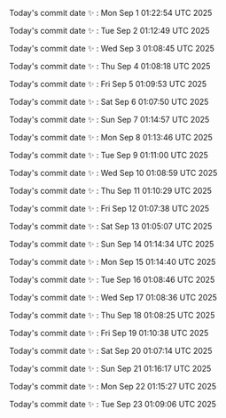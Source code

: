 Today's commit date ✨ : Mon Sep 1 01:22:54 UTC 2025 

Today's commit date ✨ : Tue Sep 2 01:12:49 UTC 2025 

Today's commit date ✨ : Wed Sep 3 01:08:45 UTC 2025 

Today's commit date ✨ : Thu Sep 4 01:08:18 UTC 2025 

Today's commit date ✨ : Fri Sep 5 01:09:53 UTC 2025 

Today's commit date ✨ : Sat Sep 6 01:07:50 UTC 2025 

Today's commit date ✨ : Sun Sep 7 01:14:57 UTC 2025 

Today's commit date ✨ : Mon Sep 8 01:13:46 UTC 2025 

Today's commit date ✨ : Tue Sep 9 01:11:00 UTC 2025 

Today's commit date ✨ : Wed Sep 10 01:08:59 UTC 2025 

Today's commit date ✨ : Thu Sep 11 01:10:29 UTC 2025 

Today's commit date ✨ : Fri Sep 12 01:07:38 UTC 2025 

Today's commit date ✨ : Sat Sep 13 01:05:07 UTC 2025 

Today's commit date ✨ : Sun Sep 14 01:14:34 UTC 2025 

Today's commit date ✨ : Mon Sep 15 01:14:40 UTC 2025 

Today's commit date ✨ : Tue Sep 16 01:08:46 UTC 2025 

Today's commit date ✨ : Wed Sep 17 01:08:36 UTC 2025 

Today's commit date ✨ : Thu Sep 18 01:08:25 UTC 2025 

Today's commit date ✨ : Fri Sep 19 01:10:38 UTC 2025 

Today's commit date ✨ : Sat Sep 20 01:07:14 UTC 2025 

Today's commit date ✨ : Sun Sep 21 01:16:17 UTC 2025 

Today's commit date ✨ : Mon Sep 22 01:15:27 UTC 2025 

Today's commit date ✨ : Tue Sep 23 01:09:06 UTC 2025 

